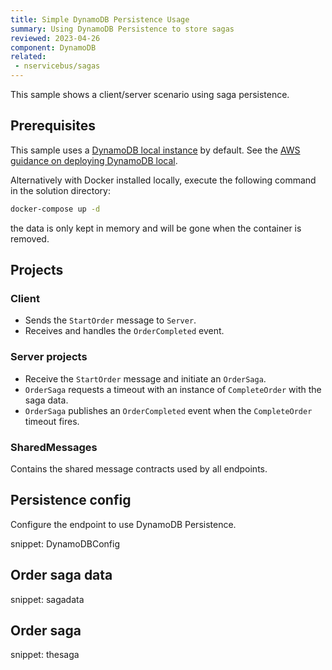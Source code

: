 ```yaml
---
title: Simple DynamoDB Persistence Usage
summary: Using DynamoDB Persistence to store sagas
reviewed: 2023-04-26
component: DynamoDB
related:
 - nservicebus/sagas
---
```


This sample shows a client/server scenario using saga persistence.

## Prerequisites

This sample uses a [DynamoDB local instance](https://docs.aws.amazon.com/amazondynamodb/latest/developerguide/DynamoDBLocal.html) by default. See the [AWS guidance on deploying DynamoDB local](https://docs.aws.amazon.com/amazondynamodb/latest/developerguide/DynamoDBLocal.DownloadingAndRunning.html#docker).

Alternatively with Docker installed locally, execute the following command in the solution directory:

```bash
docker-compose up -d
```

the data is only kept in memory and will be gone when the container is removed.

## Projects

### Client

* Sends the `StartOrder` message to `Server`.
* Receives and handles the `OrderCompleted` event.

### Server projects

* Receive the `StartOrder` message and initiate an `OrderSaga`.
* `OrderSaga` requests a timeout with an instance of `CompleteOrder` with the saga data.
* `OrderSaga` publishes an `OrderCompleted` event when the `CompleteOrder` timeout fires.

### SharedMessages

Contains the shared message contracts used by all endpoints.

## Persistence config

Configure the endpoint to use DynamoDB Persistence.

snippet: DynamoDBConfig

## Order saga data

snippet: sagadata

## Order saga

snippet: thesaga
